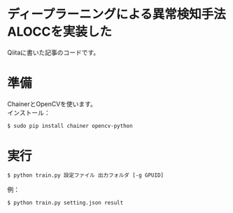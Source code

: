 # ディープラーニングによる異常検知手法ALOCCを実装した
Qiitaに書いた記事のコードです。

# 準備
ChainerとOpenCVを使います。  
インストール：
```bash
$ sudo pip install chainer opencv-python
```

# 実行
```bash
$ python train.py 設定ファイル 出力フォルダ [-g GPUID]
```

例：  
```bash
$ python train.py setting.json result
```
